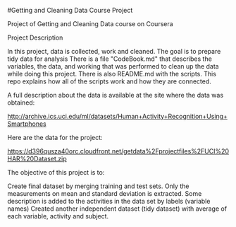 
#Getting and Cleaning Data Course Project

Project of Getting and Cleaning Data course on Coursera

Project Description

In this project, data is collected, work and cleaned. The goal is to prepare tidy data for analysis
There is a file "CodeBook.md" that describes the variables, the data, and working that was performed to clean up the data while doing this project. There is also README.md with the scripts. This repo explains how all of the scripts work and how they are connected.

A full description about the data is available at the site where the data was obtained:

http://archive.ics.uci.edu/ml/datasets/Human+Activity+Recognition+Using+Smartphones

Here are the data for the project:

https://d396qusza40orc.cloudfront.net/getdata%2Fprojectfiles%2FUCI%20HAR%20Dataset.zip

The objective of this project is to:

Create final dataset by merging training and test sets.
Only the measurements on mean and standard deviation is extracted.
Some description is added to the activities in the data set by labels (variable names)
Created another independent dataset (tidy dataset) with average of each variable, activity and subject.


